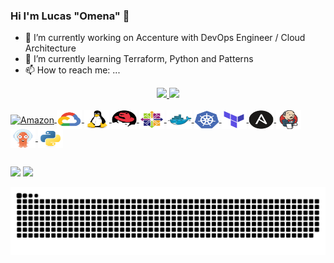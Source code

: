 ### Hi I'm Lucas "Omena" 👋

- 🔭 I’m currently working on Accenture with DevOps Engineer / Cloud Architecture  
- 🌱 I’m currently learning Terraform, Python and Patterns
- 📫 How to reach me: ...

<div align="center">
  <a href="https://github.com/lucasomena5">
  <img height="180em" src="https://github-readme-stats.vercel.app/api?username=lucasomena5&show_icons=true&theme=algolia&include_all_commits=true&count_private=true"/>
  <img height="180em" src="https://github-readme-stats.vercel.app/api/top-langs/?username=lucasomena5&layout=compact&langs_count=7&theme=algolia"/>
</div>

<div style="display: inline_block"><br>
  <img align="center" alt="Amazon" height="30" width="40" src="https://commons.wikimedia.org/wiki/File:Amazon_Web_Services_Logo.svg">
  <img align="center" alt="GCP" height="30" width="40" src="https://github.com/devicons/devicon/blob/v2.15.1/icons/googlecloud/googlecloud-original.svg">
  <img align="center" alt="Linux" height="30" width="40" src="https://github.com/devicons/devicon/blob/v2.15.1/icons/linux/linux-original.svg">
  <img align="center" alt="Red Hat" height="30" width="40" src="https://github.com/devicons/devicon/blob/v2.15.1/icons/redhat/redhat-original.svg">
  <img align="center" alt="CentOS" height="30" width="40" src="https://github.com/devicons/devicon/blob/v2.15.1/icons/centos/centos-original.svg">
  <img align="center" alt="Docker" height="30" width="40" src="https://github.com/devicons/devicon/blob/v2.15.1/icons/docker/docker-original.svg">
  <img align="center" alt="Kubernetes" height="30" width="40" src="https://github.com/devicons/devicon/blob/v2.15.1/icons/kubernetes/kubernetes-plain.svg">
  <img align="center" alt="Terraform" height="30" width="40" src="https://github.com/devicons/devicon/blob/v2.15.1/icons/terraform/terraform-original.svg">
  <img align="center" alt="Ansible" height="30" width="40" src="https://github.com/devicons/devicon/blob/v2.15.1/icons/ansible/ansible-original.svg">
  <img align="center" alt="Jenkins" height="30" width="40" src="https://github.com/devicons/devicon/blob/v2.15.1/icons/jenkins/jenkins-original.svg">
  <img align="center" alt="ArgoCD" height="30" width="40" src="https://github.com/devicons/devicon/blob/v2.15.1/icons/argocd/argocd-original.svg">  
  <img align="center" alt="Python" height="30" width="40" src="https://github.com/devicons/devicon/blob/v2.15.1/icons/python/python-original.svg">  
</div>
  
  ##
 
<div>
  <a href = "mailto:lucasomena5@gmail.com"><img src="https://img.shields.io/badge/-Gmail-%23333?style=for-the-badge&logo=gmail&logoColor=white" target="_blank"></a>
  <a href="https://www.linkedin.com/in/lucas-omena/" target="_blank"><img src="https://img.shields.io/badge/-LinkedIn-%230077B5?style=for-the-badge&logo=linkedin&logoColor=white" target="_blank"></a> 
 
  ![Snake animation](https://raw.githubusercontent.com/Platane/snk/output/github-contribution-grid-snake.svg)
 
</div>